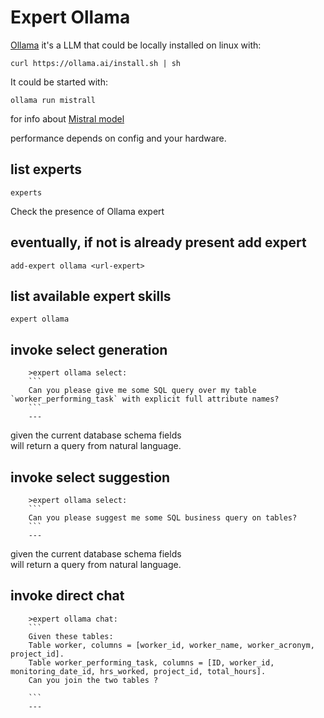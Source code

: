 # Expert Ollama

[Ollama](https://github.com/jmorganca/ollama) it's a LLM that could be locally installed on linux with:

    curl https://ollama.ai/install.sh | sh

It could be started with:

    ollama run mistrall

for info about [Mistral model](https://mistral.ai/news/)

performance depends on config and your hardware. 

## list experts

    experts 

Check the presence of Ollama expert

## eventually, if not is already present add expert

    add-expert ollama <url-expert>

## list available expert skills

    expert ollama

## invoke select generation

        >expert ollama select:
        ```
        Can you please give me some SQL query over my table `worker_performing_task` with explicit full attribute names?
        ```
        ---

given the current database schema fields    
will return a query from natural language.

## invoke select suggestion

        >expert ollama select:
        ```
        Can you please suggest me some SQL business query on tables?
        ```
        ---

given the current database schema fields    
will return a query from natural language.

## invoke direct chat

        >expert ollama chat:
        ```
        Given these tables:
        Table worker, columns = [worker_id, worker_name, worker_acronym, project_id].
        Table worker_performing_task, columns = [ID, worker_id, monitoring_date_id, hrs_worked, project_id, total_hours].  
        Can you join the two tables ?

        ```
        ---

